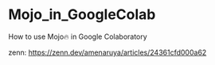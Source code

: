 # Mojo_in_GoogleColab

How to use Mojo🔥 in Google Colaboratory

zenn: <https://zenn.dev/amenaruya/articles/24361cfd000a62>
